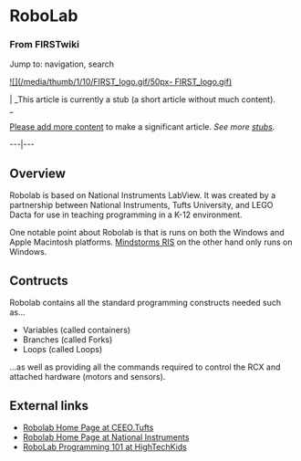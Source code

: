

# RoboLab

### From FIRSTwiki

Jump to: navigation, search

[![](/media/thumb/1/10/FIRST_logo.gif/50px-
FIRST_logo.gif)](/index.php/Image:FIRST_logo.gif "" )

|  _This article is currently a stub (a short article without much content).  
_

[Please add more
content](http://www.firstwiki.net/index.php?title=RoboLab&action=edit
"http://www.firstwiki.net/index.php?title=RoboLab&action=edit" ) to make a
significant article. _See more [stubs](/index.php/Special:Shortpages
"Special:Shortpages" )._  
  
---|---  
  
  


## Overview

Robolab is based on National Instruments LabView. It was created by a
partnership between National Instruments, Tufts University, and LEGO Dacta for
use in teaching programming in a K-12 environment.

One notable point about Robolab is that is runs on both the Windows and Apple
Macintosh platforms. [Mindstorms
RIS](/index.php?title=Mindstorms_RIS&action=edit "Mindstorms RIS" ) on the
other hand only runs on Windows.


## Contructs

Robolab contains all the standard programming constructs needed such as...

  * Variables (called containers) 
  * Branches (called Forks) 
  * Loops (called Loops) 

...as well as providing all the commands required to control the RCX and
attached hardware (motors and sensors).


##  External links

  * [Robolab Home Page at CEEO.Tufts](http://www.ceeo.tufts.edu/robolabatceeo/ "http://www.ceeo.tufts.edu/robolabatceeo/" )
  * [Robolab Home Page at National Instruments](http://www.ni.com/company/robolab.htm "http://www.ni.com/company/robolab.htm" )
  * [RoboLab Programming 101 at HighTechKids](http://www.hightechkids.org/download.php?file=RobolabLabV1.1.pdf "http://www.hightechkids.org/download.php?file=RobolabLabV1.1.pdf" )

